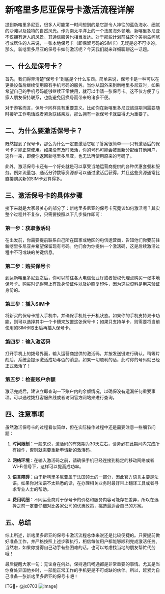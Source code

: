 # 新喀里多尼亚保号卡激活流程详解

提到新喀里多尼亚，很多人可能第一时间想到的是它那令人神往的蓝色海水、细腻的沙滩以及独特的自然风光。作为南太平洋上的一个法属海外领地，新喀里多尼亚不仅拥有迷人的风景，其通信服务也相当发达。对于那些计划前往这个美丽岛屿旅行或居住的人来说，一张本地保号卡（即保留号码的SIM卡）无疑是必不可少的。那么，新喀里多尼亚的保号卡如何激活呢？今天我们就来详细聊聊这一话题。

## 一、什么是保号卡？

首先，我们得弄清楚“保号卡”到底是个什么东西。简单来说，保号卡是一种可以在更换设备后继续使用原有手机号码的服务。当你从国外来到新喀里多尼亚时，如果希望自己的手机号码能够继续正常使用，就可以申请一张保号卡。这不仅方便了与家人朋友保持联系，也能避免因换号而带来的诸多不便。

对于游客而言，保号卡同样具有重要意义。比如你在新喀里多尼亚旅游期间需要随时接听工作电话或者紧急联络亲友，那么拥有一张保号卡就显得尤为重要了。

## 二、为什么要激活保号卡？

既然提到了保号卡，那么为什么一定要激活它呢？答案很简单——只有激活后的保号卡才能正常使用。如果没有及时激活，你的号码可能会被重新分配给其他用户，这样一来，即便你返回新喀里多尼亚，也无法再使用原来的号码了。

此外，激活保号卡还有一个好处就是可以享受当地运营商提供的各种优惠套餐和服务。例如流量包、通话分钟数等资源都可以通过激活后获得，并且这些资源通常比直接购买新的SIM卡划算得多。

## 三、激活保号卡的具体步骤

接下来就是大家最关心的部分了：新喀里多尼亚的保号卡究竟该如何激活呢？其实整个过程并不复杂，只需要按照以下几步操作即可：

### 第一步：获取激活码

在出发前，你需要提前联系自己所在国家或地区的电信运营商，告知他们你要前往新喀里多尼亚并希望保留现有号码。他们会为你提供一个激活码，这是后续激活过程中不可或缺的关键信息。

### 第二步：购买保号卡

到达新喀里多尼亚之后，你可以前往各大电信营业厅或者授权代理点购买一张本地保号卡。购买时记得带上有效身份证件以及护照复印件，因为这些资料是用来验证身份的。

### 第三步：插入SIM卡

将新买的保号卡插入手机中，并确保手机处于开机状态。如果你的手机支持双卡功能，则可以选择其中一个卡槽来放置这张保号卡；如果只支持单卡，则需要将当前使用的SIM卡取出后再插入保号卡。

### 第四步：输入激活码

打开手机上的拨号界面，输入运营商提供的激活码，并按发送键进行确认。稍等片刻后，系统会提示激活成功与否的消息。如果一切顺利的话，此时你的号码就已经正式激活了！

### 第五步：检查账户余额

激活完成后，建议立即查询一下账户内的余额情况，以确保没有遗漏任何重要事项。可以通过拨打客服热线或者访问官方网站来进行查询。

## 四、注意事项

虽然激活保号卡的过程看似简单，但在实际操作过程中还是需要注意一些细节问题：

1. **时间限制**：一般来说，激活码的有效期为30天左右，请务必在此期间内完成所有操作，否则就需要重新申请新的激活码。
   
2. **网络环境**：在输入激活码之前，请确保手机已经连接到稳定的移动网络或者Wi-Fi信号下，这样可以提高成功率。
   
3. **语言障碍**：由于新喀里多尼亚属于法国领土的一部分，因此官方语言主要是法语。如果你对法语不太熟悉的话，在办理相关业务时最好带上翻译工具或者寻求专业人士的帮助。

4. **费用明细**：不同运营商对于保号卡的价格和服务内容可能存在差异，所以在选择之前一定要仔细对比各家公司的优惠政策，挑选最适合自己的方案。

## 五、总结

综上所述，新喀里多尼亚的保号卡激活流程总体来说还是比较便捷的。只要提前做好准备工作，并严格按照上述步骤执行，相信每位用户都能够顺利完成激活任务。当然啦，如果你觉得自己动手有些困难的话，也可以考虑找当地的朋友帮忙代劳哦！

最后提醒大家一句：无论身在何处，保持通讯畅通都是非常重要的事情。尤其是当你身处异国他乡时，一部能正常工作的手机更是不可或缺的伙伴。所以，赶紧为自己准备一张新喀里多尼亚的保号卡吧！

[TG💪+ @jx0703 ![Image](https://github.com/user-attachments/assets/dbca1d08-cadb-493c-b0ec-ad6f7a83f270)]